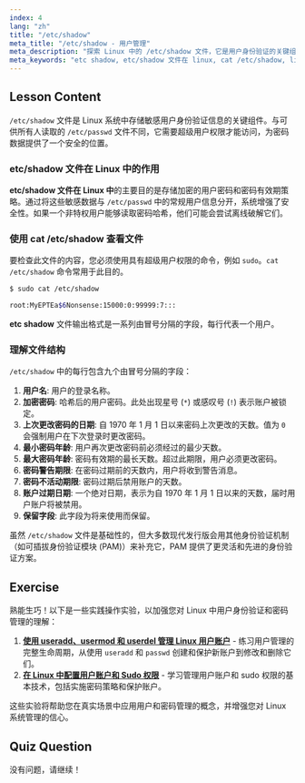 ```yaml
---
index: 4
lang: "zh"
title: "/etc/shadow"
meta_title: "/etc/shadow - 用户管理"
meta_description: "探索 Linux 中的 /etc/shadow 文件，它是用户身份验证的关键组件。了解如何使用 'cat /etc/shadow' 查看它，并理解存储加密密码和策略信息的 etc shadow 文件结构。"
meta_keywords: "etc shadow, etc/shadow 文件在 linux, cat /etc/shadow, linux 中的 etc shadow, /etc/shadow, 用户身份验证，密码安全，Linux 系统管理"
---
```


## Lesson Content

`/etc/shadow` 文件是 Linux 系统中存储敏感用户身份验证信息的关键组件。与可供所有人读取的 `/etc/passwd` 文件不同，它需要超级用户权限才能访问，为密码数据提供了一个安全的位置。

### etc/shadow 文件在 Linux 中的作用

**etc/shadow 文件在 Linux 中**的主要目的是存储加密的用户密码和密码有效期策略。通过将这些敏感数据与 `/etc/passwd` 中的常规用户信息分开，系统增强了安全性。如果一个非特权用户能够读取密码哈希，他们可能会尝试离线破解它们。

### 使用 cat /etc/shadow 查看文件

要检查此文件的内容，您必须使用具有超级用户权限的命令，例如 `sudo`。`cat /etc/shadow` 命令常用于此目的。

```bash
$ sudo cat /etc/shadow

root:MyEPTEa$6Nonsense:15000:0:99999:7:::
```

**etc shadow** 文件输出格式是一系列由冒号分隔的字段，每行代表一个用户。

### 理解文件结构

`/etc/shadow` 中的每行包含九个由冒号分隔的字段：

1. **用户名**: 用户的登录名称。
2. **加密密码**: 哈希后的用户密码。此处出现星号 (`*`) 或感叹号 (`!`) 表示账户被锁定。
3. **上次更改密码的日期**: 自 1970 年 1 月 1 日以来密码上次更改的天数。值为 `0` 会强制用户在下次登录时更改密码。
4. **最小密码年龄**: 用户再次更改密码前必须经过的最少天数。
5. **最大密码年龄**: 密码有效期的最长天数。超过此期限，用户必须更改密码。
6. **密码警告期限**: 在密码过期前的天数内，用户将收到警告消息。
7. **密码不活动期限**: 密码过期后禁用账户的天数。
8. **账户过期日期**: 一个绝对日期，表示为自 1970 年 1 月 1 日以来的天数，届时用户账户将被禁用。
9. **保留字段**: 此字段为将来使用而保留。

虽然 `/etc/shadow` 文件是基础性的，但大多数现代发行版会用其他身份验证机制（如可插拔身份验证模块 (PAM)）来补充它，PAM 提供了更灵活和先进的身份验证方案。

## Exercise

熟能生巧！以下是一些实践操作实验，以加强您对 Linux 中用户身份验证和密码管理的理解：

1. **[使用 useradd、usermod 和 userdel 管理 Linux 用户账户](https://labex.io/zh/labs/comptia-manage-linux-user-accounts-with-useradd-usermod-and-userdel-590837)** - 练习用户管理的完整生命周期，从使用 `useradd` 和 `passwd` 创建和保护新账户到修改和删除它们。
2. **[在 Linux 中配置用户账户和 Sudo 权限](https://labex.io/zh/labs/comptia-configure-user-accounts-and-sudo-privileges-in-linux-590856)** - 学习管理用户账户和 sudo 权限的基本技术，包括实施密码策略和保护账户。

这些实验将帮助您在真实场景中应用用户和密码管理的概念，并增强您对 Linux 系统管理的信心。

## Quiz Question

没有问题，请继续！
